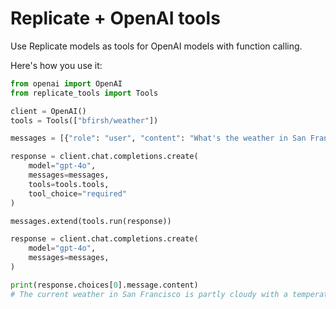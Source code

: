 # Replicate + OpenAI tools

Use Replicate models as tools for OpenAI models with function calling.

Here's how you use it:

```python
from openai import OpenAI
from replicate_tools import Tools

client = OpenAI()
tools = Tools(["bfirsh/weather"])

messages = [{"role": "user", "content": "What's the weather in San Francisco?"}]

response = client.chat.completions.create(
    model="gpt-4o",
    messages=messages,
    tools=tools.tools,
    tool_choice="required"
)

messages.extend(tools.run(response))

response = client.chat.completions.create(
    model="gpt-4o",
    messages=messages,
)

print(response.choices[0].message.content)
# The current weather in San Francisco is partly cloudy with a temperature of 18°C (64°F). The wind is coming from the northwest at 4 km/h (2 mph). The humidity is 58%, and there is no precipitation. The pressure is 1019 mb (30 inches), and visibility is 16 km (9 miles).
```
